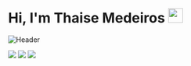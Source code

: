 # Hi, I'm Thaise Medeiros <img src="https://raw.githubusercontent.com/MartinHeinz/MartinHeinz/master/wave.gif" width="30px">
![Header](https://user-images.githubusercontent.com/10655078/89108003-876cba80-d40b-11ea-96c4-60b0029abe06.png "Header")


![](https://img.shields.io/badge/.NET-informational?style=flat&logo=visual-studio&logoColor=white&color=5c2d91)
![](https://img.shields.io/badge/DevOps-informational?style=flat&logo=azure-devops&logoColor=white&color=0078d7)
![](https://img.shields.io/badge/Azure-informational?style=flat&logo=microsoft-azure&logoColor=white&color=0089d6)
